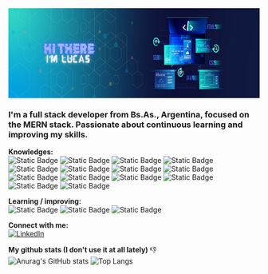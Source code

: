 <img src='/img/banner.png' alt='banner' align='center' width='100%' height='180'/>

### I'm a full stack developer from Bs.As., Argentina, focused on the MERN stack. Passionate about continuous learning and improving my skills.

**Knowledges:** <br/>
![Static Badge](https://img.shields.io/badge/HTML5-black?style=flat&logo=html5)
![Static Badge](https://img.shields.io/badge/CSS3-black?style=flat&logo=css3&logoColor=blue)
![Static Badge](https://img.shields.io/badge/SASS-black?style=flat&logo=sass)
![Static Badge](https://img.shields.io/badge/BOOTSTRAP-black?style=flat&logo=bootstrap)
![Static Badge](https://img.shields.io/badge/GIT-black?style=flat&logo=git)
![Static Badge](https://img.shields.io/badge/GITHUB-black?style=flat&logo=github)
![Static Badge](https://img.shields.io/badge/Javascript-black?style=flat&logo=javascript)
![Static Badge](https://img.shields.io/badge/React-black?style=flat&logo=react)
![Static Badge](https://img.shields.io/badge/EXPRESS-black?style=flat&logo=express)
![Static Badge](https://img.shields.io/badge/POSTMAN-black?style=flat&logo=postman)
![Static Badge](https://img.shields.io/badge/NODE.JS-black?style=flat&logo=nodedotjs)
![Static Badge](https://img.shields.io/badge/FIREBASE-black?style=flat&logo=firebase)
![Static Badge](https://img.shields.io/badge/MONGODB-black?style=flat&logo=mongodb)
![Static Badge](https://img.shields.io/badge/MYSQL-black?style=flat&logo=mysql)


**Learning / improving:** <br/>
![Static Badge](https://img.shields.io/badge/TYPESCRIPT-black?style=flat&logo=typescript)
![Static Badge](https://img.shields.io/badge/PYTHON-black?style=flat&logo=python)
![Static Badge](https://img.shields.io/badge/PHP-black?style=flat&logo=php)

**Connect with me:** <br/>
<a href="https://www.linkedin.com/in/lucasberardi/" target="_blank"><img src="https://img.shields.io/badge/LINKEDIN-blue?style=for-the-badge&logo=linkedin" alt="LinkedIn"/></a>

**My github stats (I don't use it at all lately)** :-1: <br/>
![Anurag's GitHub stats](https://github-readme-stats.vercel.app/api?username=lucasberardi95&theme=github_dark&show_icons=true)
![Top Langs](https://github-readme-stats.vercel.app/api/top-langs/?username=lucasberardi95&layout=compact)

